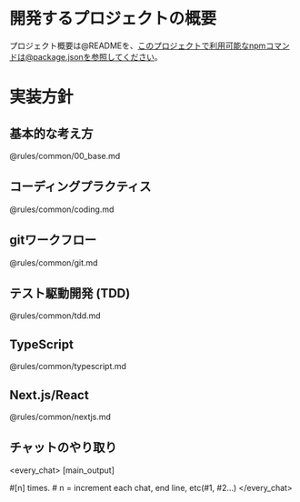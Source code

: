 # 開発するプロジェクトの概要

プロジェクト概要は@READMEを、このプロジェクトで利用可能なnpmコマンドは@package.jsonを参照してください。

# 実装方針

## 基本的な考え方

@rules/common/00_base.md

## コーディングプラクティス

@rules/common/coding.md

## gitワークフロー

@rules/common/git.md

## テスト駆動開発 (TDD)

@rules/common/tdd.md

## TypeScript

@rules/common/typescript.md

## Next.js/React

@rules/common/nextjs.md

## チャットのやり取り

<every_chat>
[main_output]

#[n] times. # n = increment each chat, end line, etc(#1, #2...)
</every_chat>

